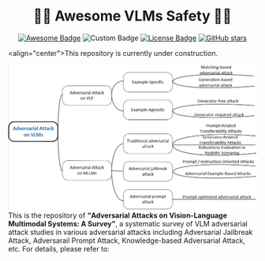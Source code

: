 <h1 align="center">🤗🤗 Awesome VLMs Safety 🤗🤗</h1>

<p align="center">
    <a href="https://awesome.re"><img src="https://awesome.re/badge.svg" alt="Awesome Badge"></a>
    <img src="https://badges.toozhao.com/badges/01JM4JCV43N3ARA3BC25QSBH0S/blue.svg" alt="Custom Badge" />
    <a href="https://creativecommons.org/licenses/by-nc/4.0/"><img src="https://img.shields.io/badge/License-CC_BY--NC_4.0-lightgrey.svg" alt="License Badge"></a>
    <a href="https://github.com/XuankunRong/Awesome-LVLM-Safety"><img src="https://img.shields.io/github/stars/XuankunRong/Awesome-LVLM-Safety?style=social" alt="GitHub stars"></a>
</p>

<align="center">This repository is currently under construction.

![awesome](https://github.com/chilljudaoren/A-Survey-of-Adversarial-Attack/blob/main/images/overview.png)
This is the repository of <b><q>Adversarial Attacks on Vision-Language Multimodal Systems: A Survey</q></b>, a systematic survey of VLM adversarial attack studies in various adversarial attacks including Adversarial Jailbreak Attack, Adversarail Prompt Attack, Knowledge-based Adversarial Attack, etc. For details, please refer to:
